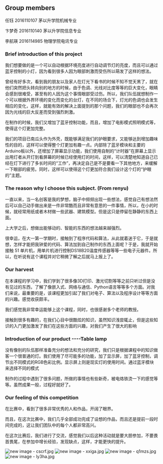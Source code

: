 ## Group members

任钰     2016110107    茅以升学院机械专业

卞梦奇   2016110140    茅以升学院信息专业  

李航瑛   2016114985    物理学院电讯专业

### Brief introduction of this project

   我们想要做的是一个可以自动根据环境亮度进行自动调节灯的亮度，而且可以通过蓝牙控制的小灯，因为看到很多人因为眼部刺激而受伤所以萌发了这样的想法。

   曾经有好多次，看到我的朋友以及家人在灯光下看书的时候不知不觉天黑了，就在他们突然把头转向别的地方的时候，由于色调、光线对比度等等的巨大变化，眼睛会感到很难受，甚至有的人因为这个事情眼部受过伤。所以，我们队伍就想制作一个可以根据外界环境的变化而变化的台灯，在不同的场合下，灯光的色调也会发生相应的变化，这样，就能有效的解决上面提到的那个问题，我们的眼部也不会再次因为光线的巨大反差而受到强烈刺激。

   在制作的时候，我们又增加了蓝牙控制功能，而且，增加了电影模式照明模式等，使得这个灯更加完整。

   我们的项目已南瓜头作为外壳，既能够满足我们的护眼要求，又能够达到增加趣味性的目的，这样可以使得整个灯更加有趣一点。内部除了蓝牙模块和主要的Arduino板以外，还增加了屏幕显示功能，我们使用自制的“计时器”在屏幕上显示出用灯者从开灯到看屏幕的时候已经使用灯的时间，这样，可以清楚地知道自己已经在灯下进行了多长时间的“工作”，再决定自己是不是要看一下其他地方，来缓解一下眼部的疲劳。同时，这样可以使得这个灯更加符合我们设计这个灯的“护眼的”主题。

### The reason why I choose this subject. (From renyu)

   一直以来，当一名创客是我的梦想，脑子中频频出现一些想法，感觉自己有想法然后可以自己动手做出来是一件非常酷而且非常有意思的一件事情，所以，在小的时候，就经常用纸或者木材做一些武器、建筑模型。但是这只是停留在静静的东西上面。

   上大学之后，想做出能够动的、智能的东西的想法越来越强烈。

   很幸运，在大一第一学期时，接触到了程序代码和算法，从此就着迷于它，于是就想，怎样才能把我钟爱的代码、算法加到自己制作的东西上面呢？于是，我就开始接触 51 单片机，用单片机进行控制DS18B20温度传感器等等一些电子元器件。所以，在听说有这个课程并对它稍微了解之后就马上报上了。


### Our harvest 

在本课程的学习中，我们学到了很多像3D打印、激光切割等等之前只听过但是没有见过的东西，了解了像嵌入式、网络与通信、Python语言等等多个方面。对我们来说，最重要的是，该课程更加引起了我们对电子、算法以及程序设计等等方面的兴趣。感觉收获颇丰。

我们感觉我非常幸运能够上这个课程，同时，也很感谢多个老师的教授。

接触到很多有趣的，在我们心目中很酷炫的知识，虽然知识浅尝辄止，但是这些知识的入门更加激发了我们在这些方面的兴趣，对我们产生了很大的影响

### Introduction of our product ----Table lamp

没有像别的队伍那样准备充分的想法和充分的研究，我们只是根据课程中的知识做客一个很普通的灯。我们使用了尽可能多的功能，加了显示屏，加了蓝牙控制，调节出不同模式的RGB色彩比例。显示屏上则是现实灯的使用时间。通过蓝牙模块来选择不同的模式

制作的过程中遇到了很多问题，所做的事情也有些新奇，被电烙铁烫一下的感觉等等。虽然成果一般，过程好就好了。

### Our feeling of this competition

在比赛中，看到了很多非常优秀的人和作品，开阔了眼界。

而且，在这次比赛中，我们几乎全部成功完成了设想的作品，而且还是提前一段时间完成的，这让我们团队中的每个人都非常高兴。

在这次比赛后，我们进行了交流，感觉我们以后这种活动就是要大胆参加，不要畏首畏尾，在参加中增长经验，发现缺点，这样，才能更快的提升。



![new image - cscrf.jpg](https://ooo.0o0.ooo/2017/06/07/59381cda5c8d4.jpg)
![new image - xxiga.jpg](https://ooo.0o0.ooo/2017/06/07/59381aa1af62d.jpg)
![new image - q1mzs.jpg](https://ooo.0o0.ooo/2017/06/07/59381acf96d7b.jpg)
![new image - ly3ha.jpg](https://ooo.0o0.ooo/2017/06/07/59381af108814.jpg)

